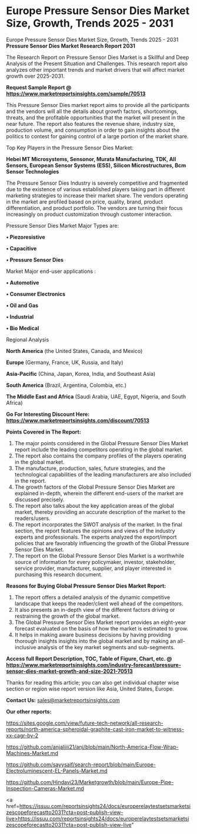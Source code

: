 # Europe Pressure Sensor Dies Market Size, Growth, Trends 2025 - 2031
Europe Pressure Sensor Dies Market Size, Growth, Trends 2025 - 2031
<strong>Pressure Sensor Dies Market Research Report 2031</strong>

The Research Report on Pressure Sensor Dies Market is a Skillful and Deep Analysis of the Present Situation and Challenges. This research report also analyzes other important trends and market drivers that will affect market growth over 2025-2031.

<strong>Request Sample Report @ <a href=https://www.marketreportsinsights.com/sample/70513>https://www.marketreportsinsights.com/sample/70513</a></strong>

This Pressure Sensor Dies market report aims to provide all the participants and the vendors will all the details about growth factors, shortcomings, threats, and the profitable opportunities that the market will present in the near future. The report also features the revenue share, industry size, production volume, and consumption in order to gain insights about the politics to contest for gaining control of a large portion of the market share.

Top Key Players in the Pressure Sensor Dies Market:

<strong>Hebei MT Microsystems, Sensonor, Murata Manufacturing, TDK, All Sensors, European Sensor Systems (ESS), Silicon Microstructures, Bcm Sensor Technologies</strong>

The Pressure Sensor Dies Industry is severely competitive and fragmented due to the existence of various established players taking part in different marketing strategies to increase their market share. The vendors operating in the market are profiled based on price, quality, brand, product differentiation, and product portfolio. The vendors are turning their focus increasingly on product customization through customer interaction.

Pressure Sensor Dies Market Major Types are:

<strong>• Piezoresistive

• Capacitive

• Pressure Sensor Dies</strong>

Market Major end-user applications :

<strong>• Automotive

• Consumer Electronics

• Oil and Gas

• Industrial

• Bio Medical</strong>

Regional Analysis

</u><strong><b>North America</b></strong> (the United States, Canada, and Mexico)

<strong><b>Europe </b></strong>(Germany, France, UK, Russia, and Italy)

<strong><b>Asia-Pacific</b></strong> (China, Japan, Korea, India, and Southeast Asia)

<strong><b>South America</b></strong> (Brazil, Argentina, Colombia, etc.)

<strong><b>The Middle East and Africa</b></strong> (Saudi Arabia, UAE, Egypt, Nigeria, and South Africa)

<strong>Go For Interesting Discount Here: <a href=https://www.marketreportsinsights.com/discount/70513>https://www.marketreportsinsights.com/discount/70513</a></strong>

<strong>Points Covered in The Report:</strong>
<ol>
  <li>The major points considered in the Global Pressure Sensor Dies Market report include the leading competitors operating in the global market.</li>
  <li>The report also contains the company profiles of the players operating in the global market.</li>
  <li>The manufacture, production, sales, future strategies, and the technological capabilities of the leading manufacturers are also included in the report.</li>
  <li>The growth factors of the Global Pressure Sensor Dies Market are explained in-depth, wherein the different end-users of the market are discussed precisely.</li>
  <li>The report also talks about the key application areas of the global market, thereby providing an accurate description of the market to the readers/users.</li>
  <li>The report incorporates the SWOT analysis of the market. In the final section, the report features the opinions and views of the industry experts and professionals. The experts analyzed the export/import policies that are favorably influencing the growth of the Global Pressure Sensor Dies Market.</li>
  <li>The report on the Global Pressure Sensor Dies Market is a worthwhile source of information for every policymaker, investor, stakeholder, service provider, manufacturer, supplier, and player interested in purchasing this research document.</li>
</ol>
<strong>Reasons for Buying Global Pressure Sensor Dies Market Report:</strong>

<ol>
  <li>The report offers a detailed analysis of the dynamic competitive landscape that keeps the reader/client well ahead of the competitors.</li>
  <li>It also presents an in-depth view of the different factors driving or restraining the growth of the global market.</li>
  <li>The Global Pressure Sensor Dies Market report provides an eight-year forecast evaluated on the basis of how the market is estimated to grow.</li>
  <li>It helps in making aware business decisions by having providing thorough insights insights into the global market and by making an all-inclusive analysis of the key market segments and sub-segments.</li>
</ol>
<strong>Access full Report Description, TOC, Table of Figure, Chart, etc. @ <a href=https://www.marketreportsinsights.com/industry-forecast/pressure-sensor-dies-market-growth-and-size-2021-70513>https://www.marketreportsinsights.com/industry-forecast/pressure-sensor-dies-market-growth-and-size-2021-70513</a></strong>


Thanks for reading this article; you can also get individual chapter wise section or region wise report version like Asia, United States, Europe.

<strong>Contact Us:</strong>
sales@marketreportsinsights.com

<strong>Our other reports:</strong>

<a href=https://sites.google.com/view/future-tech-network/all-research-reports/north-america-spheroidal-graphite-cast-iron-market-to-witness-xx-cagr-by-2>https://sites.google.com/view/future-tech-network/all-research-reports/north-america-spheroidal-graphite-cast-iron-market-to-witness-xx-cagr-by-2</a>

<a href=https://github.com/anjaliiii21/anj/blob/main/North-America-Flow-Wrap-Machines-Market.md>https://github.com/anjaliiii21/anj/blob/main/North-America-Flow-Wrap-Machines-Market.md</a>

<a href=https://github.com/sayysaif/search-report/blob/main/Europe-Electroluminescent-EL-Panels-Market.md>https://github.com/sayysaif/search-report/blob/main/Europe-Electroluminescent-EL-Panels-Market.md</a>

<a href=https://github.com/Hindavi23/Marketgrowth/blob/main/Europe-Pipe-Inspection-Cameras-Market.md>https://github.com/Hindavi23/Marketgrowth/blob/main/Europe-Pipe-Inspection-Cameras-Market.md</a>

<a href=https://issuu.com/reportsinsights24/docs/europerelaytestsetsmarketsizescopeforecastto2031?cta=post-publish-view-live>https://issuu.com/reportsinsights24/docs/europerelaytestsetsmarketsizescopeforecastto2031?cta=post-publish-view-live</a>"
